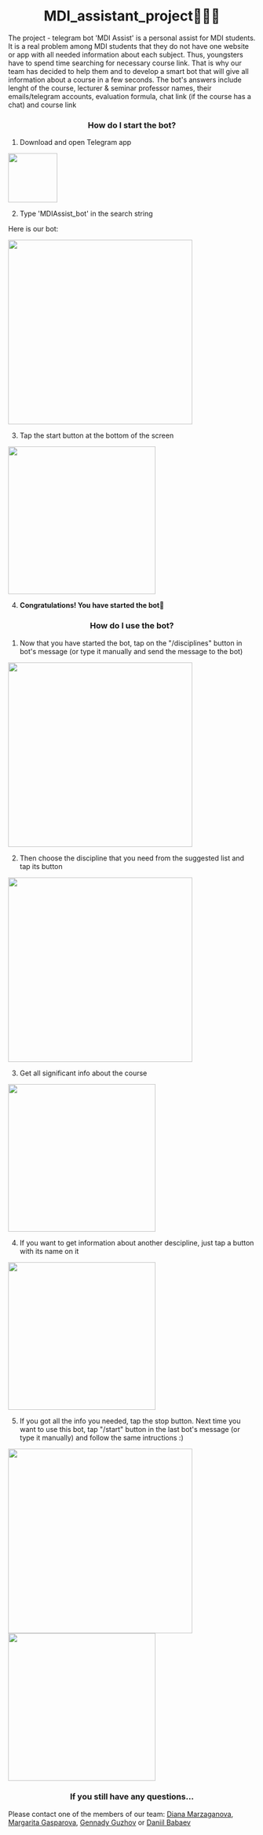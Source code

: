 <h1 align="center"> MDI_assistant_project🦸🏻‍♂️</h1>


The project - telegram bot 'MDI Assist' is a personal assist for MDI students. It is a real problem among MDI students that they do not have one website or app with all needed information about each subject. Thus, youngsters have to spend time searching for necessary course link. That is why our team has decided to help them and to develop a smart bot that will give all information about a course in a few seconds. The bot's answers include lenght of the course, lecturer & seminar professor names, their emails/telegram accounts, evaluation formula, chat link (if the course has a chat) and course link

<h3 align="center">How do I start the bot?</h3>

1. Download and open Telegram app

<img src=https://github.com/dianamarz/kartinki/blob/main/Telegram_2019_Logo.svg.png width='100'> 

2. Type 'MDIAssist_bot' in the search string

Here is our bot:

<img src=https://github.com/dianamarz/kartinki/blob/main/IMG_1.jpeg width='375'>

3. Tap the start button at the bottom of the screen

<img src=https://github.com/dianamarz/kartinki/blob/main/IMG_1098.jpeg width='300'>

4. <strong>Congratulations! You have started the bot</strong>🎉

<h3 align="center">How do I use the bot?</h3>

1. Now that you have started the bot, tap on the "/disciplines" button in bot's message (or type it manually and send the message to the bot)

<img src=https://github.com/dianamarz/kartinki/blob/main/IMG_3.jpeg width='375'>

2. Then choose the discipline that you need from the suggested list and tap its button

<img src=https://github.com/dianamarz/kartinki/blob/main/IMG_4.jpeg width='375'>

3. Get all significant info about the course 

<img src=https://github.com/dianamarz/kartinki/blob/main/IMG_5.jpeg width='300'>

4. If you want to get information about another descipline, just tap a button with its name on it

<img src=https://github.com/dianamarz/kartinki/blob/main/IMG_6.jpeg width='300'>

5. If you got all the info you needed, tap the stop button. Next time you want to use this bot, tap "/start" button in the last bot's message (or type it manually) and follow the same intructions :) 

<img src=https://github.com/dianamarz/kartinki/blob/main/IMG_7.jpeg width='375'> <img src=https://github.com/dianamarz/kartinki/blob/main/IMG_8.jpeg width='300'>

<h3 align="center">If you still have any questions...</h3>


Please contact one of the members of our team:
<a href="https://github.com/dianamarz" target="_blank">Diana Marzaganova</a>, <a href="https://github.com/margogs" target="_blank">Margarita Gasparova</a>, <a href="https://github.com/gguzhov" target="_blank">Gennady Guzhov</a> or <a href="https://github.com/ThrPHP" target="_blank">Daniil Babaev</a>

